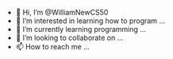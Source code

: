 - 👋 Hi, I’m @WilliamNewCS50
- 👀 I’m interested in learning how to program ...
- 🌱 I’m currently learning programming ...
- 💞️ I’m looking to collaborate on ...
- 📫 How to reach me ...

<!---
WilliamNewCS50/WilliamNewCS50 is a ✨ special ✨ repository because its `README.md` (this file) appears on your GitHub profile.
You can click the Preview link to take a look at your changes.
--->
